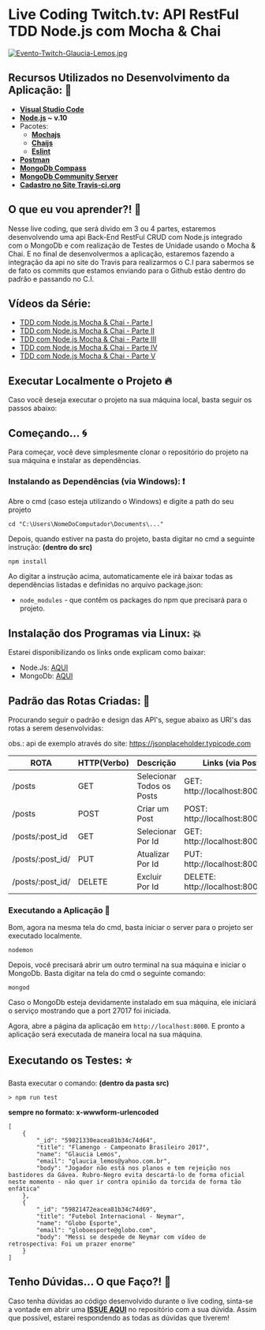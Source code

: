 # Live Coding Twitch.tv: API RestFul TDD Node.js com Mocha & Chai 

[![Evento-Twitch-Glaucia-Lemos.jpg](https://i.postimg.cc/t4jZGk9D/Evento-Twitch-Glaucia-Lemos.jpg)](https://postimg.cc/crF4QQg8)

## Recursos Utilizados no Desenvolvimento da Aplicação: 🚀

- **[Visual Studio Code](https://code.visualstudio.com/)**
- **[Node.js](https://nodejs.org/en/) ~ v.10**
- Pacotes:
    - **[Mochajs](https://mochajs.org/)** 
    - **[Chaijs](https://www.chaijs.com/)**
    - **[Eslint](https://eslint.org/)**
- **[Postman](https://www.getpostman.com/)**
- **[MongoDb Compass](https://www.mongodb.com/download-center/compass)**
- **[MongoDb Community Server](https://www.mongodb.com/download-center/community)**
- **[Cadastro no Site Travis-ci.org](https://travis-ci.org/)**

## O que eu vou aprender?! 📘

Nesse live coding, que será divido em 3 ou 4 partes, estaremos desenvolvendo uma api Back-End RestFul CRUD com Node.js integrado com o MongoDb e com realização de Testes de Unidade usando o Mocha & Chai. E no final de desenvolvermos a aplicação, estaremos fazendo a integração da api no site do Travis para realizarmos o C.I para sabermos se de fato os commits que estamos enviando para o Github estão dentro do padrão e passando no C.I.

## Vídeos da Série:

- [TDD com Node.js Mocha & Chai - Parte I](https://youtu.be/JhXyr-fNHGs)
- [TDD com Node.js Mocha & Chai - Parte II](https://youtu.be/1Cr7l3J4m6g)
- [TDD com Node.js Mocha & Chai - Parte III](https://youtu.be/LwXAFCZq41c)
- [TDD com Node.js Mocha & Chai - Parte IV](https://youtu.be/p2QisBfNXMo)
- [TDD com Node.js Mocha & Chai - Parte V](https://youtu.be/MwVCklHp8C8)

## Executar Localmente o Projeto 🔥

Caso você deseja executar o projeto na sua máquina local, basta seguir os passos abaixo:

## Começando... 🌀 

Para começar, você deve simplesmente clonar o repositório do projeto na sua máquina e instalar as dependências.

### Instalando as Dependências (via Windows): ❗️

Abre o cmd (caso esteja utilizando o Windows) e digite a path do seu projeto

```
cd "C:\Users\NomeDoComputador\Documents\..."
```

Depois, quando estiver na pasta do projeto, basta digitar no cmd a seguinte instrução: **(dentro do src)**

```
npm install
```

Ao digitar a instrução acima, automaticamente ele irá baixar todas as dependências listadas e definidas no arquivo package.json:

* `node_modules` - que contêm os packages do npm que precisará para o projeto.

## Instalação dos Programas via Linux: 💥

Estarei disponibilizando os links onde explicam como baixar:

- Node.Js: [AQUI](https://nodejs.org/en/download/package-manager/)
- MongoDb: [AQUI](https://docs.mongodb.com/v3.0/administration/install-on-linux/)

## Padrão das Rotas Criadas: 🌟

Procurando seguir o padrão e design das API's, segue abaixo as URI's das rotas a serem desenvolvidas:

obs.: api de exemplo através do site: https://jsonplaceholder.typicode.com

ROTA                      |     HTTP(Verbo)   |      Descrição                |      Links (via PostMan)                 
-------------------------  | ----------------- | ---------------------         | ---------------------------------------- 
/posts                     |       GET         | Selecionar Todos os Posts     | GET:    http://localhost:8000/posts      
/posts                      |       POST        | Criar um Post                 | POST:   http://localhost:8000/posts
/posts/:post_id             |       GET         | Selecionar Por Id             | GET:    http://localhost:8000/posts/:id
/posts/:post_id/            |       PUT         | Atualizar Por Id              | PUT:    http://localhost:8000/posts/:id   
/posts/:post_id/            |       DELETE      | Excluir Por Id                | DELETE: http://localhost:8000/posts/:id

### Executando a Aplicação 💨

Bom, agora na mesma tela do cmd, basta iniciar o server para o projeto ser executado localmente.

```
nodemon
```

Depois, você precisará abrir um outro terminal na sua máquina e iniciar o MongoDb. Basta digitar na tela do cmd o seguinte comando:

```
mongod
```

Caso o MongoDb esteja devidamente instalado em sua máquina, ele iniciará o serviço mostrando que a port 27017 foi iniciada.

Agora, abre a página da aplicação em `http://localhost:8000`. E pronto a aplicação será executada de maneira local na sua máquina.   

## Executando os Testes: ⭐️

Basta executar o comando: **(dentro da pasta src)**

```
> npm run test

```

**sempre no formato: x-wwwform-urlencoded**

```
[
    {
        "_id": "59821330eacea81b34c74d64",
        "title": "Flamengo - Campeonato Brasileiro 2017",
        "name": "Glaucia Lemos",
        "email": "glaucia_lemos@yahoo.com.br",
        "body": "Jogador não está nos planos e tem rejeição nos bastidores da Gávea. Rubro-Negro evita descartá-lo de forma oficial neste momento - não quer ir contra opinião da torcida de forma tão enfática"
    },
    {
        "_id": "59821472eacea81b34c74d69",
        "title": "Futebol Internacional - Neymar",
        "name": "Globo Esporte",
        "email": "globoesporte@globo.com",
        "body": "Messi se despede de Neymar com vídeo de retrospectiva: Foi um prazer enorme"
    }
]

```

## Tenho Dúvidas... O que Faço?! 🚩

Caso tenha dúvidas ao código desenvolvido durante o live coding, sinta-se a vontade em abrir uma **[ISSUE AQUI](https://github.com/glaucia86/live-coding-tdd-node/issues)** no repositório com a sua dúvida. Assim que possível, estarei respondendo as todas as dúvidas que tiverem!

